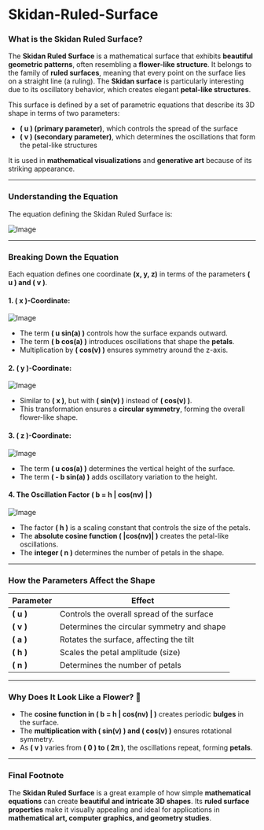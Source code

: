 # Skidan-Ruled-Surface

### **What is the Skidan Ruled Surface?**
The **Skidan Ruled Surface** is a mathematical surface that exhibits **beautiful geometric patterns**, often resembling a **flower-like structure**. It belongs to the family of **ruled surfaces**, meaning that every point on the surface lies on a straight line (a ruling). The **Skidan surface** is particularly interesting due to its oscillatory behavior, which creates elegant **petal-like structures**.

This surface is defined by a set of parametric equations that describe its 3D shape in terms of two parameters:  
- **\( u \) (primary parameter)**, which controls the spread of the surface  
- **\( v \) (secondary parameter)**, which determines the oscillations that form the petal-like structures  

It is used in **mathematical visualizations** and **generative art** because of its striking appearance.

---

### **Understanding the Equation**

The equation defining the Skidan Ruled Surface is:

![Image](https://github.com/user-attachments/assets/f5de2ac6-d617-45ef-a426-38e9d57f382c)

---

### **Breaking Down the Equation**
Each equation defines one coordinate **(x, y, z)** in terms of the parameters **\( u \) and \( v \)**.

#### **1. \( x \)-Coordinate:**

![Image](https://github.com/user-attachments/assets/b64e36b1-b0f0-45da-9a49-1673664047f7)


- The term **\( u sin(a) \)** controls how the surface expands outward.
- The term **\( b cos(a) \)** introduces oscillations that shape the **petals**.
- Multiplication by **\( cos(v) \)** ensures symmetry around the z-axis.

#### **2. \( y \)-Coordinate:**

![Image](https://github.com/user-attachments/assets/378ec74f-fa3b-4784-9650-5942b39d90f1)


- Similar to **\( x \)**, but with **\( sin(v) \)** instead of **\( cos(v) \)**.
- This transformation ensures a **circular symmetry**, forming the overall flower-like shape.

#### **3. \( z \)-Coordinate:**

![Image](https://github.com/user-attachments/assets/18664322-924c-45db-b0d4-bdebf7e7f710)


- The term **\( u cos(a) \)** determines the vertical height of the surface.
- The term **\( - b sin(a) \)** adds oscillatory variation to the height.

#### **4. The Oscillation Factor \( b = h | cos(nv) | \)**

![Image](https://github.com/user-attachments/assets/522699ab-afd3-4440-b99f-f8002e569850)


- The factor **\( h \)** is a scaling constant that controls the size of the petals.
- The **absolute cosine function \( |cos(nv)| \)** creates the petal-like oscillations.
- The **integer \( n \)** determines the number of petals in the shape.

---

### **How the Parameters Affect the Shape**
| Parameter | Effect |
|-----------|--------|
| **\( u \)** | Controls the overall spread of the surface |
| **\( v \)** | Determines the circular symmetry and shape |
| **\( a \)** | Rotates the surface, affecting the tilt |
| **\( h \)** | Scales the petal amplitude (size) |
| **\( n \)** | Determines the number of petals |

---

### **Why Does It Look Like a Flower? 🌸**
- The **cosine function in \( b = h | cos(nv) | \)** creates periodic **bulges** in the surface.
- The **multiplication with \( sin(v) \) and \( cos(v) \)** ensures rotational symmetry.
- As **\( v \)** varies from **\( 0 \) to \( 2π \)**, the oscillations repeat, forming **petals**.

---

### **Final Footnote**
The **Skidan Ruled Surface** is a great example of how simple **mathematical equations** can create **beautiful and intricate 3D shapes**. Its **ruled surface properties** make it visually appealing and ideal for applications in **mathematical art, computer graphics, and geometry studies**.
